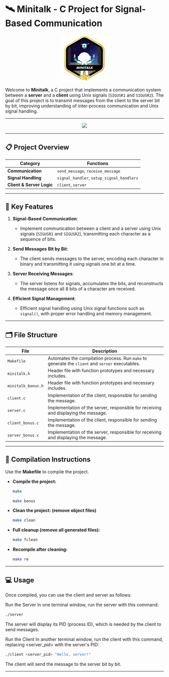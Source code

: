 # 🛰️ Minitalk - C Project for Signal-Based Communication

<p align="center">
  <img src="https://github.com/leogaudin/42_project_badges/raw/main/badges/minitalk_bonus.webp" />
</p>

Welcome to **Minitalk**, a C project that implements a communication system between a **server** and a **client** using Unix signals (`SIGUSR1` and `SIGUSR2`). The goal of this project is to transmit messages from the client to the server bit by bit, improving understanding of inter-process communication and Unix signal handling.

---

<p align="center">
  <img src="https://raw.githubusercontent.com/42ProjectBadges/main/badges/42-42badge.png" />
</p>

---
## 📋 Project Overview

| **Category**               | **Functions**                                                                                                                                 |
|----------------------------|------------------------------------------------------------------------------------------------------------------------------------------------|
| **Communication**           | `send_message`, `receive_message`                                                                                                              |
| **Signal Handling**         | `signal_handler`, `setup_signal_handlers`                                                                                                       |
| **Client & Server Logic**   | `client`, `server`                                                                                                                              |

---

## 🚀 Key Features

1. **Signal-Based Communication**:
   - Implement communication between a client and a server using Unix signals (`SIGUSR1` and `SIGUSR2`), transmitting each character as a sequence of bits.

2. **Send Messages Bit by Bit**:
   - The client sends messages to the server, encoding each character in binary and transmitting it using signals one bit at a time.

3. **Server Receiving Messages**:
   - The server listens for signals, accumulates the bits, and reconstructs the message once all 8 bits of a character are received.

4. **Efficient Signal Management**:
   - Efficient signal handling using Unix signal functions such as `signal()`, with proper error handling and memory management.

---

## 🗂️ File Structure

| **File**                | **Description**                                                                                           |
|-------------------------|-----------------------------------------------------------------------------------------------------------|
| `Makefile`              | Automates the compilation process. Run `make` to generate the `client` and `server` executables.           |
| `minitalk.h`            | Header file with function prototypes and necessary includes.                                               |
| `minitalk_bonus.h`      | Header file with function prototypes and necessary includes.                                               |
| `client.c`              | Implementation of the client, responsible for sending the message.                                         |
| `server.c`              | Implementation of the server, responsible for receiving and displaying the message.                        |
| `client_bonus.c`        | Implementation of the client, responsible for sending the message.                                         |
| `server_bonus.c`        | Implementation of the server, responsible for receiving and displaying the message.                        |

---

## 🔧 Compilation Instructions

Use the **Makefile** to compile the project.

- **Compile the project:**
  ```bash
  make
  ```
  ```bash
  make bonus
  ```
- **Clean the project: (remove object files)**
  ```bash
  make clean
  ```
- **Full cleanup (remove all generated files):**
  ```bash
  make fclean
  ```
- **Recompile after cleaning:**
  ```bash
  make re
  ```
---

## 💻 Usage

Once compiled, you can use the client and server as follows:

Run the Server
In one terminal window, run the server with this command:
```bash
./server
```
The server will display its PID (process ID), which is needed by the client to send messages.

Run the Client
In another terminal window, run the client with this command, replacing <server_pid> with the server's PID:
```bash
./client <server_pid> "Hello, server!"
```
The client will send the message to the server bit by bit.

---

